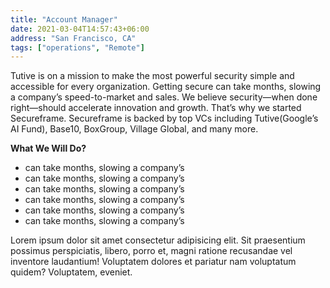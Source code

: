 ```yaml
---
title: "Account Manager"
date: 2021-03-04T14:57:43+06:00
address: "San Francisco, CA"
tags: ["operations", "Remote"]
---
```

Tutive is on a mission to make the most powerful security simple and accessible for every organization. Getting secure can take months, slowing a company’s speed-to-market and sales. We believe security—when done right—should accelerate innovation and growth. That’s why we started Secureframe. Secureframe is backed by top VCs including Tutive(Google’s AI Fund), Base10, BoxGroup, Village Global, and many more.

**What We Will Do?**
* can take months, slowing a company’s
* can take months, slowing a company’s
* can take months, slowing a company’s
* can take months, slowing a company’s
* can take months, slowing a company’s
* can take months, slowing a company’s

Lorem ipsum dolor sit amet consectetur adipisicing elit. Sit praesentium possimus perspiciatis, libero, porro et, magni ratione recusandae vel inventore laudantium! Voluptatem dolores et pariatur nam voluptatum quidem? Voluptatem, eveniet.
